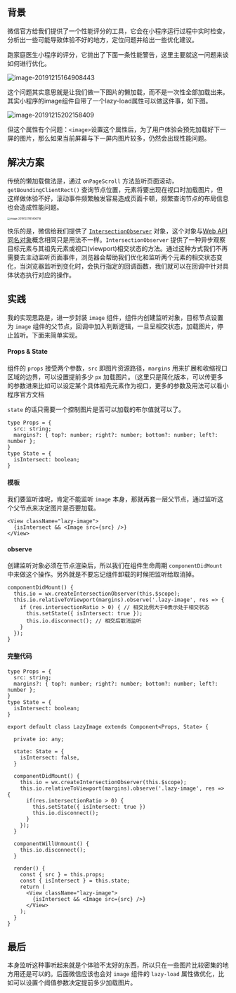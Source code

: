## 背景

微信官方给我们提供了一个性能评分的工具，它会在小程序运行过程中实时检查，分析出一些可能导致体验不好的地方，定位问题并给出一些优化建议。

跑家庭医生小程序的评分，它抛出了下面一条性能警告，这里主要就这一问题来谈如何进行优化。

![image-20191215164908443](https://user-images.githubusercontent.com/27217394/198018188-496e4b69-0a53-444d-bfe5-57e1dce09936.png)

这个问题其实意思就是让我们做一下图片的懒加载，而不是一次性全部加载出来。其实小程序的image组件自带了一个lazy-load属性可以做这件事，如下图。

![image-20191215202158409](https://user-images.githubusercontent.com/27217394/198018539-c319d575-ae84-44f4-966d-0bc09ad98a48.png)

但这个属性有个问题：`<image>`设置这个属性后，为了用户体验会预先加载好下一屏的图片，那么如果当前屏幕与下一屏内图片较多，仍然会出现性能问题。

## 解决方案

传统的懒加载做法是，通过 `onPageScroll` 方法监听页面滚动，`getBoundingClientRect()` 查询节点位置，元素将要出现在视口时加载图片，但这样做体验不好，滚动事件频繁触发容易造成页面卡顿，频繁查询节点的布局信息也会造成性能问题。

<img src="https://user-images.githubusercontent.com/27217394/198019001-484c642c-9698-4ee2-8d02-44e93f3032cd.png" alt="image-20191221161406718" style="zoom: 40%;" />

快乐的是，微信给我们提供了 [`IntersectionObserver`](https://developers.weixin.qq.com/miniprogram/dev/api/wxml/IntersectionObserver.html)  对象，这个对象与[Web API同名对象](https://developer.mozilla.org/zh-CN/docs/Web/API/Intersection_Observer_API)概念相同只是用法不一样。`IntersectionObserver` 提供了一种异步观察目标元素与其祖先元素或视口(viewport)相交状态的方法。通过这种方式我们不再需要去主动监听页面事件，浏览器会帮助我们优化和监听两个元素的相交状态变化，当浏览器监听到变化时，会执行指定的回调函数，我们就可以在回调中针对具体状态执行对应的操作。

## 实践

我的实现思路是，进一步封装 `image` 组件，组件内创建监听对象，目标节点设置为 `image` 组件的父节点，回调中加入判断逻辑，一旦呈相交状态，加载图片，停止监听。下面来简单实现。

#### Props & State

组件的 `props` 接受两个参数，`src` 即图片资源路径，`margins` 用来扩展和收缩视口区域的边界，可以设置提前多少 `px` 加载图片。（这里只是简化版本，可以传更多的参数进来比如可以设定某个具体祖先元素作为视口，更多的参数及用法可以看小程序官方文档

`state` 的话只需要一个控制图片是否可以加载的布尔值就可以了。

```tsx
type Props = {
  src: string;
  margins?: { top?: number; right?: number; bottom?: number; left?: number };
}
type State = {
  isIntersect: boolean;
}
```

#### 模板

我们要监听谁呢，肯定不能监听 `image` 本身，那就再套一层父节点，通过监听这个父节点来决定图片是否要加载。

```tsx
<View className="lazy-image">
  {isIntersect && <Image src={src} />}
</View>
```

#### observe

创建监听对象必须在节点渲染后，所以我们在组件生命周期 `componentDidMount` 中来做这个操作。另外就是不要忘记组件卸载的时候把监听给取消掉。

```tsx
componentDidMount() {
  this.io = wx.createIntersectionObserver(this.$scope);
  this.io.relativeToViewport(margins).observe('.lazy-image', res => {
    if (res.intersectionRatio > 0) { // 相交比例大于0表示处于相交状态
      this.setState({ isIntersect: true });
      this.io.disconnect(); // 相交后取消监听
    }
  });
}
```

#### 完整代码

```tsx
type Props = {
  src: string;
  margins?: { top?: number; right?: number; bottom?: number; left?: number };
}
type State = {
  isIntersect: boolean;
}

export default class LazyImage extends Component<Props, State> {

  private io: any;

  state: State = {
    isIntersect: false,
  }

  componentDidMount() {
    this.io = wx.createIntersectionObserver(this.$scope);
    this.io.relativeToViewport(margins).observe('.lazy-image', res => {
      if(res.intersectionRatio > 0) {
        this.setState({ isIntersect: true })
        this.io.disconnect();
      }
    });
  }

  componentWillUnmount() {
    this.io.disconnect();
  }

  render() {
    const { src } = this.props;
    const { isIntersect } = this.state;
    return (
      <View className="lazy-image">
        {isIntersect && <Image src={src} />}
      </View>
    );
  }
}
```

## 最后

本身监听这种事听起来就是个体验不太好的东西，所以只在一些图片比较密集的地方用还是可以的。后面微信应该也会对 `image` 组件的 `lazy-load` 属性做优化，比如可以设置个阈值参数决定提前多少加载图片。